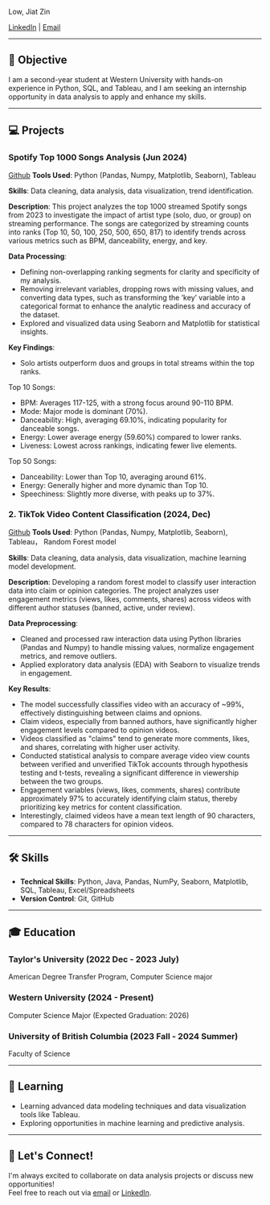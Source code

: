 Low, Jiat Zin

[LinkedIn](https://www.linkedin.com/in/jiatzin-low-9b832a290/) | [Email](mailto:lowjiatzzz@gmail.com)

---

## 🎯 Objective
I am a second-year student at Western University with hands-on experience in Python, SQL, and Tableau, and I am seeking an internship opportunity in data analysis to apply and enhance my skills.

---

## 💻 Projects

### Spotify Top 1000 Songs Analysis (Jun 2024)
[Github](https://github.com/low122/Spotify-music-trend)
**Tools Used**: Python (Pandas, Numpy, Matplotlib, Seaborn), Tableau 

**Skills**: Data cleaning, data analysis, data visualization, trend identification.

**Description**: This project analyzes the top 1000 streamed Spotify songs from 2023 to investigate the impact of artist type (solo, duo, or group) on streaming performance. The songs are categorized by streaming counts into ranks (Top 10, 50, 100, 250, 500, 650, 817) to identify trends across various metrics such as BPM, danceability, energy, and key.

**Data Processing**:  
- Defining non-overlapping ranking segments for clarity and specificity of my analysis.
- Removing irrelevant variables, dropping rows with missing values, and converting data types, such as
transforming the ’key’ variable into a categorical format to enhance the analytic readiness and accuracy
of the dataset.
- Explored and visualized data using Seaborn and Matplotlib for statistical insights.

**Key Findings**:  
- Solo artists outperform duos and groups in total streams within the top ranks.

Top 10 Songs:
 - BPM: Averages 117-125, with a strong focus around 90-110 BPM.
 - Mode: Major mode is dominant (70%).
 - Danceability: High, averaging 69.10%, indicating popularity for danceable songs.
 - Energy: Lower average energy (59.60%) compared to lower ranks.
 - Liveness: Lowest across rankings, indicating fewer live elements.

Top 50 Songs:
 - Danceability: Lower than Top 10, averaging around 61%.
 - Energy: Generally higher and more dynamic than Top 10.
 - Speechiness: Slightly more diverse, with peaks up to 37%.

### 2. **TikTok Video Content Classification (2024, Dec)**
 [Github](https://github.com/low122/Spotify-music-trend)
**Tools Used**: Python (Pandas, Numpy, Matplotlib, Seaborn), Tableau， Random Forest model

**Skills**: Data cleaning, data analysis, data visualization, machine learning model development.

**Description**: Developing a random forest model to classify user interaction data into claim or opinion categories. The project analyzes user engagement metrics (views, likes, comments, shares) across videos with different author statuses (banned, active, under review).

**Data Preprocessing**:
- Cleaned and processed raw interaction data using Python libraries (Pandas and Numpy) to handle missing values, normalize engagement metrics, and remove outliers.
- Applied exploratory data analysis (EDA) with Seaborn to visualize trends in engagement.

**Key Results**:
- The model successfully classifies video with an accuracy of ~99%, effectively distinguishing between claims and opnions.
- Claim videos, especially from banned authors, have significantly higher engagement levels compared to opinion videos.
- Videos classified as "claims" tend to generate more comments, likes, and shares, correlating with higher user activity.
- Conducted statistical analysis to compare average video view counts between verified and unverified TikTok accounts through hypothesis testing and t-tests, revealing a significant difference in viewership between the two groups.
- Engagement variables (views, likes, comments, shares) contribute approximately 97% to accurately identifying claim status, thereby prioritizing key metrics for content classification.
- Interestingly, claimed videos have a mean text length of 90 characters, compared to 78 characters for opinion videos.

---

## 🛠️ Skills
- **Technical Skills**: Python, Java, Pandas, NumPy, Seaborn, Matplotlib, SQL, Tableau, Excel/Spreadsheets
- **Version Control**: Git, GitHub

---
## 🎓 Education

### Taylor's University (2022 Dec - 2023 July)
American Degree Transfer Program, Computer Science major

### Western University (2024 - Present)
Computer Science Major (Expected Graduation: 2026) 

### University of British Columbia (2023 Fall - 2024 Summer)
Faculty of Science

---

## 🌱 Learning
- Learning advanced data modeling techniques and data visualization tools like Tableau.
- Exploring opportunities in machine learning and predictive analysis.

---

## 🤝 Let's Connect!
I'm always excited to collaborate on data analysis projects or discuss new opportunities!  
Feel free to reach out via [email](mailto:lowjiatzzz@gmail.com) or [LinkedIn](https://www.linkedin.com/in/jiatzin-low-9b832a290/).
